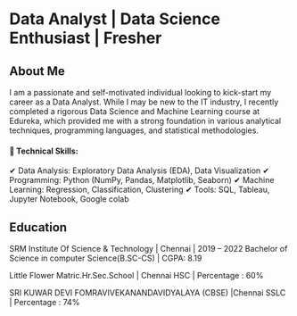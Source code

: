 # Data Analyst | Data Science Enthusiast | Fresher

## About Me
I am a passionate and self-motivated individual looking to kick-start my career as a Data Analyst. While I may be new to the IT industry, I recently completed a rigorous Data Science and Machine Learning course at Edureka, which provided me with a strong foundation in various analytical techniques, programming languages, and statistical methodologies.

#### 🔬 Technical Skills:
✔ Data Analysis: Exploratory Data Analysis (EDA), Data Visualization
✔ Programming: Python (NumPy, Pandas, Matplotlib, Seaborn)
✔ Machine Learning: Regression, Classification, Clustering
✔ Tools: SQL, Tableau, Jupyter Notebook, Google colab

## Education
SRM Institute Of Science & Technology | Chennai | 2019 – 2022
Bachelor of Science in computer Science(B.SC-CS) | CGPA: 8.19

Little Flower Matric.Hr.Sec.School | Chennai
HSC | Percentage : 60%

SRI KUWAR DEVI FOMRAVIVEKANANDAVIDYALAYA (CBSE) |Chennai
SSLC | Percentage : 74%
